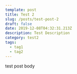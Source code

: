 ```yaml
---
template: post
title: Test 2
slug: /posts/test-post-2
draft: false
date: 2019-12-08T04:32:31.213Z
description: Test Description
category: test2
tags:
  - tag1
  - tag2
---
```

test post body
